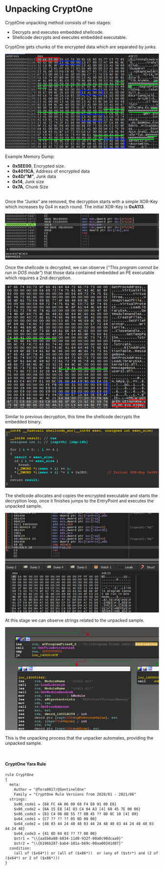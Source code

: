 Unpacking CryptOne
==============

CryptOne unpacking method consists of two stages:
* Decrypts and executes embedded shellcode.
* Shellcode decrypts and executes embedded executable.

CryptOne gets chunks of the encrypted data which are separated by junks.

![](images/unpacking/01_crypt1_unpacking.png)

Example Memory Dump:
* **0x5EE00**, Encrypted size.
* **0x4011CA**, Address of encrypted data
* **0x4D/”M”**, Junk data 
* **0x14**, Junk size
* **0x7A**, Chunk Size 

\
Once the “Junks” are removed, the decryption starts with a simple XOR-Key which increases by 0x4 in each round. The initial XOR-Key is **0xA113**.

![](images/unpacking/02_crypt1_unpacking.png)

Once the shellcode is decrypted, we can observe (_“This program cannot be run in DOS mode”_) that those data contained embedded an PE executable which requires a 2nd decryption. 

![](images/unpacking/03_crypt1_unpacking.png)

Similar to previous decryption, this time the shellcode decrypts the embedded binary.

![](images/unpacking/04_crypt1_unpacking.png)

The shellcode allocates and copies the encrypted executable and starts the decryption loop, once it finishes jumps to the EntryPoint and executes the unpacked sample.

![](images/unpacking/05_crypt1_unpacking.png)

At this stage we can observe strings related to the unpacked sample.

![](images/unpacking/06_crypt1_unpacking.png)

This is the unpacking process that the unpacker automates, providing the unpacked sample.

&nbsp;
#### CryptOne Yara Rule


```
rule CryptOne
{
  meta:
	Author = "@Tera0017/@SentinelOne"
	Family = "CryptOne Rule Versions from 2020/01 - 2021/06"
  strings:
	$x86_code1 = {68 FC 4A 06 00 68 F4 E0 01 00 E8}
	$x86_code2 = {6A 15 E8 [4] 83 C4 04 A3 [4] 68 45 7E 00 00}
	$x86_code3 = {83 C4 08 8B 55 ?? 8B 45 ?? 8D 8C 10 [4] 89}
	$x64_code1 = {C7 ?? ?? ?? 05 0D 00 00}
	$x64_code2 = {48 03 44 24 48 48 03 44 24 48 48 03 44 24 48 48 03 44 24 48}
	$x64_code3 = {41 8D 84 03 ?? ?? 00 00}
	$str1 = "\\{aa5b6a80-b834-11d0-932f-00a0c90dcaa9}"
	$str2 = "\\{b196b287-bab4-101a-b69c-00aa00341d07}"
  condition:
  	(all of ($x64*)) or (all of ($x86*))  or (any of ($str*) and (2 of ($x64*) or 2 of ($x86*)))
}
```
